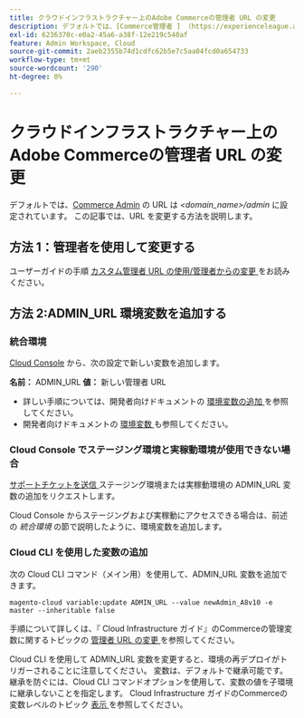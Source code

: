 ```yaml
---
title: クラウドインフラストラクチャー上のAdobe Commerceの管理者 URL の変更
description: デフォルトでは、[Commerce管理者 ] （https://experienceleague.adobe.com/ja/docs/commerce-admin/start/admin/admin）の URL は*&lt;domain_name&gt;/admin*に設定されています。 この記事では、URL を変更する方法を説明します。
exl-id: 6236370c-e0a2-45a6-a38f-12e219c540af
feature: Admin Workspace, Cloud
source-git-commit: 2aeb2355b74d1cdfc62b5e7c5aa04fcd0a654733
workflow-type: tm+mt
source-wordcount: '290'
ht-degree: 0%

---
```


# クラウドインフラストラクチャー上のAdobe Commerceの管理者 URL の変更

デフォルトでは、[Commerce Admin](https://experienceleague.adobe.com/docs/commerce-admin/start/admin/admin.html?lang=ja) の URL は *&lt;domain\_name>/admin* に設定されています。 この記事では、URL を変更する方法を説明します。

## 方法 1：管理者を使用して変更する

ユーザーガイドの手順 [ カスタム管理者 URL の使用/管理者からの変更 ](https://experienceleague.adobe.com/docs/commerce-admin/stores-sales/site-store/store-urls.html?lang=ja#use-a-custom-admin-url) をお読みください。

## 方法 2:ADMIN\_URL 環境変数を追加する

### 統合環境

[Cloud Console](https://experienceleague.adobe.com/docs/commerce-cloud-service/user-guide/project/overview.html?lang=ja) から、次の設定で新しい変数を追加します。

**名前：** ADMIN\_URL **値：** 新しい管理者 URL

* 詳しい手順については、開発者向けドキュメントの [ 環境変数の追加 ](https://experienceleague.adobe.com/docs/commerce-cloud-service/user-guide/project/overview.html?lang=ja#configure-environment) を参照してください。
* 開発者向けドキュメントの [ 環境変数 ](https://experienceleague.adobe.com/docs/commerce-cloud-service/user-guide/configure/env/stage/variables-admin.html?lang=ja) も参照してください。

### Cloud Console でステージング環境と実稼動環境が使用できない場合

[ サポートチケットを送信 ](/help/help-center-guide/help-center/magento-help-center-user-guide.md#submit-ticket) ステージング環境または実稼動環境の ADMIN\_URL 変数の追加をリクエストします。

Cloud Console からステージングおよび実稼動にアクセスできる場合は、前述の *統合環境* の節で説明したように、環境変数を追加します。

### Cloud CLI を使用した変数の追加

次の Cloud CLI コマンド（メイン用）を使用して、ADMIN\_URL 変数を追加できます。

`magento-cloud variable:update ADMIN_URL --value newAdmin_A8v10 -e master --inheritable false`

手順について詳しくは、『 Cloud Infrastructure ガイド』のCommerceの管理変数に関するトピックの [ 管理者 URL の変更 ](https://experienceleague.adobe.com/docs/commerce-cloud-service/user-guide/configure/env/stage/variables-admin.html?lang=ja#change-the-admin-url) を参照してください。

Cloud CLI を使用して ADMIN\_URL 変数を変更すると、環境の再デプロイがトリガーされることに注意してください。 変数は、デフォルトで継承可能です。継承を防ぐには、Cloud CLI コマンドオプションを使用して、変数の値を子環境に継承しないことを指定します。 Cloud Infrastructure ガイドのCommerceの変数レベルのトピック [ 表示 ](https://experienceleague.adobe.com/docs/commerce-cloud-service/user-guide/configure/env/variable-levels.html?lang=ja#visibility) を参照してください。
